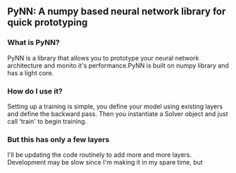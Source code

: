 ## PyNN: A numpy based neural network library for quick prototyping

### What is PyNN? 
PyNN is a library that allows you to prototype your neural network architecture and monito it's performance.PyNN is built on numpy library and has a light core. 

### How do I use it? 
Setting up a training is simple, you define your model using existing layers and define the backward pass. Then you instantiate a Solver object and just call 'train' to begin training. 

### But this has only a few layers
I'll be updating the code routinely to add more and more layers. Development may be slow since I'm making it in my spare time, but 
